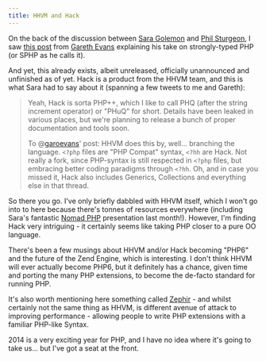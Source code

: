 ```yaml
---
title: HHVM and Hack
---
```

On the back of the discussion between [Sara Golemon](https://twitter.com/saramg) and [Phil Sturgeon](https://twitter.com/philsturgeon), I saw [this post](http://blog.garoevans.com/2014/01/20/maybe-php-needs-a-brother-sphp/) from [Gareth Evans](https://twitter.com/garoevans) explaining his take on strongly-typed PHP (or SPHP as he calls it).

And yet, this already exists, albeit unreleased, officially unannounced and unfinished as of yet. Hack is a product from the HHVM team, and this is what Sara had to say about it (spanning a few tweets to me and Gareth):

> Yeah, Hack is sorta PHP++, which I like to call PHQ (after the string increment operator) or "PHuQ" for short. Details have been leaked in various places, but we're planning to release a bunch of proper documentation and tools soon.
> 
> To @[garoevans](https://twitter.com/garoevans)' post: HHVM does this by, well... branching the language. `<?php` files are "PHP Compat" syntax, `<?hh` are Hack. Not really a fork, since PHP-syntax is still respected in `<?php` files, but embracing better coding paradigms through `<?hh`. Oh, and in case you missed it, Hack also includes Generics, Collections and everything else in that thread.

So there you go. I've only briefly dabbled with HHVM itself, which I won't go into to here because there's tonnes of resources everywhere (including Sara's fantastic [Nomad PHP](http://nomadphp.com/) presentation last month!). However, I'm finding Hack very intriguing - it certainly seems like taking PHP closer to a pure OO language.

There's been a few musings about HHVM and/or Hack becoming "PHP6" and the future of the Zend Engine, which is interesting. I don't think HHVM will ever actually become PHP6, but it definitely has a chance, given time and porting the many PHP extensions, to become the de-facto standard for running PHP.

It's also worth mentioning here something called [Zephir](http://zephir-lang.com/) - and whilst certainly not the same thing as HHVM, is different avenue of attack to improving performance - allowing people to write PHP extensions with a familiar PHP-like Syntax.

2014 is a very exciting year for PHP, and I have no idea where it's going to take us... but I've got a seat at the front.
